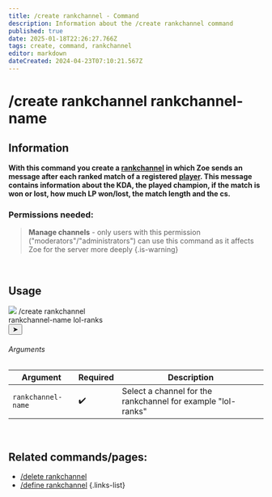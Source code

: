 ```yaml
---
title: /create rankchannel - Command
description: Information about the /create rankchannel command
published: true
date: 2025-01-18T22:26:27.766Z
tags: create, command, rankchannel
editor: markdown
dateCreated: 2024-04-23T07:10:21.567Z
---
```


# /create rankchannel rankchannel-name
## Information
**With this command you create a [rankchannel](/en/features/rankchannel) in which Zoe sends an message after each ranked match of a registered [player](/en/terms/player). This message contains information about the KDA, the played champion, if the match is won or lost, how much LP won/lost, the match length and the cs.**
<br>

### Permissions needed:
>**Manage channels** - only users with this permission ("moderators"/"administrators") can use this command as it affects Zoe for the server more deeply {.is-warning}

<br>

## Usage
<div class="discord-preview">
    <div class="dcp-chatbar">
        <img src="https://zoe-discord-bot.ch/img/favicon.ico" class="dcp-avatar">
        <span class="dcp-command">/create rankchannel</span>
        <div class="dcp-args">
            <div class="dcp-arg">
                <span class="dcp-arg-label">rankchannel-name</span>
                <span class="dcp-arg-value">lol-ranks</span>
            </div>
      	</div>
        <button class="dcp-send-btn">&#10148;</button> 
    </div>
</div>

###### Arguments
| Argument | Required | Description |
|----------|----------|-------------|
| `rankchannel-name` | :heavy_check_mark: | Select a channel for the rankchannel for example "lol-ranks" |
<br>
 
## Related commands/pages:
-   [/delete rankchannel](/en/commands/rankchannel/delete)
-   [/define rankchannel](/en/commands/rankchannel/define)
{.links-list}